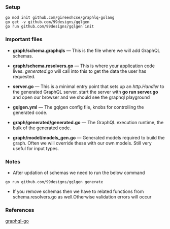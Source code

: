 ### Setup

```
go mod init github.com/gireeshcse/graphlq-golang
go get -v github.com/99designs/gqlgen
go run github.com/99designs/gqlgen init
```

### Important files

* **graph/schema.graphqls** — This is the file where we will add GraphQL schemas.

* **graph/schema.resolvers.go** — This is where your application code lives. *generated.go* will call into this to get the data the user has requested.

* **server.go** — This is a minimal entry point that sets up an *http.Handler* to the generated GraphQL server. start the server with **go run server.go** and open our browser and we should see the graphql playground

* **gqlgen.yml** — The gqlgen config file, knobs for controlling the generated code.

* **graph/generated/generated.go** — The GraphQL execution runtime, the bulk of the generated code.

* **graph/model/models_gen.go** — Generated models required to build the graph. Often we will override these with our own models. Still very useful for input types.

### Notes

* After updation of schemas we need to run the below command 

```
go run github.com/99designs/gqlgen generate
```

* If you remove schemas then we have to related functions from schema.resolvers.go as well.Otherwise validation errors will occur



### References

[graphql-go](https://www.howtographql.com/graphql-go/)